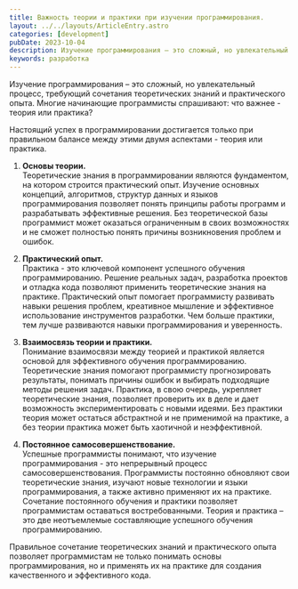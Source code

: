 ```yaml
---
title: Важность теории и практики при изучении программирования.
layout: ../../layouts/ArticleEntry.astro
categories: [development]
pubDate: 2023-10-04
description: Изучение программирования – это сложный, но увлекательный процесс, требующий сочетания теоретических знаний и практического опыта. Многие начинающие программисты спрашивают что важнее - теория или практика?
keywords: разработка
---
```



Изучение программирования – это сложный, но увлекательный процесс, требующий сочетания теоретических знаний и практического опыта. Многие начинающие программисты спрашивают: что важнее - теория или практика?

Настоящий успех в программировании достигается только при правильном балансе между этими двумя аспектами - теория или практика.

1. **Основы теории.**  
Теоретические знания в программировании являются фундаментом, на котором строится практический опыт. Изучение основных концепций, алгоритмов, структур данных и языков программирования позволяет понять принципы работы программ и разрабатывать эффективные решения. Без теоретической базы программист может оказаться ограниченным в своих возможностях и не сможет полностью понять причины возникновения проблем и ошибок.
 
2. **Практический опыт.**  
Практика - это ключевой компонент успешного обучения программированию. Решение реальных задач, разработка проектов и отладка кода позволяют применить теоретические знания на практике. Практический опыт помогает программисту развивать навыки решения проблем, креативное мышление и эффективное использование инструментов разработки. Чем больше практики, тем лучше развиваются навыки программирования и уверенность.
 
3. **Взаимосвязь теории и практики.**  
Понимание взаимосвязи между теорией и практикой является основой для эффективного обучения программированию. Теоретические знания помогают программисту прогнозировать результаты, понимать причины ошибок и выбирать подходящие методы решения задач. Практика, в свою очередь, укрепляет теоретические знания, позволяет проверить их в деле и дает возможность экспериментировать с новыми идеями. Без практики теория может остаться абстрактной и не применимой на практике, а без теории практика может быть хаотичной и неэффективной.
 
4. **Постоянное самосовершенствование.**  
Успешные программисты понимают, что изучение программирования - это непрерывный процесс самосовершенствования. Программисты постоянно обновляют свои теоретические знания, изучают новые технологии и языки программирования, а также активно применяют их на практике. Сочетание постоянного обучения и практики позволяет программистам оставаться востребованными. Теория и практика – это две неотъемлемые составляющие успешного обучения программированию.

Правильное сочетание теоретических знаний и практического опыта позволяет программистам не только понимать основы программирования, но и применять их на практике для создания качественного и эффективного кода.